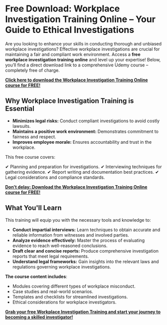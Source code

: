 # Free Download: Workplace Investigation Training Online – Your Guide to Ethical Investigations

Are you looking to enhance your skills in conducting thorough and unbiased workplace investigations? Effective workplace investigations are crucial for maintaining a fair and compliant work environment. Access a **free workplace investigation training online** and level up your expertise! Below, you’ll find a direct download link to a comprehensive Udemy course – completely free of charge.

[**Click here to download the Workplace Investigation Training Online course for FREE!**](https://udemywork.com/workplace-investigation-training-online)

## Why Workplace Investigation Training is Essential

*   **Minimizes legal risks:** Conduct compliant investigations to avoid costly lawsuits.
*   **Maintains a positive work environment:** Demonstrates commitment to fairness and respect.
*   **Improves employee morale:** Ensures accountability and trust in the workplace.

This free course covers:

✔ Planning and preparation for investigations.
✔ Interviewing techniques for gathering evidence.
✔ Report writing and documentation best practices.
✔ Legal considerations and compliance standards.

[**Don't delay: Download the Workplace Investigation Training Online course for FREE!**](https://udemywork.com/workplace-investigation-training-online)

## What You'll Learn

This training will equip you with the necessary tools and knowledge to:

*   **Conduct impartial interviews:** Learn techniques to obtain accurate and reliable information from witnesses and involved parties.
*   **Analyze evidence effectively:** Master the process of evaluating evidence to reach well-reasoned conclusions.
*   **Draft clear and concise reports:** Produce comprehensive investigation reports that meet legal requirements.
*   **Understand legal frameworks:** Gain insights into the relevant laws and regulations governing workplace investigations.

**The course content includes**:

*   Modules covering different types of workplace misconduct.
*   Case studies and real-world scenarios.
*   Templates and checklists for streamlined investigations.
*   Ethical considerations for workplace investigators.

[**Grab your free Workplace Investigation Training and start your journey to becoming a skilled investigator!**](https://udemywork.com/workplace-investigation-training-online)
